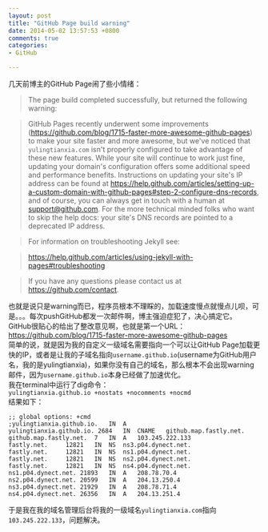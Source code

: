 ```yaml
---
layout: post
title: "GitHub Page build warning"
date: 2014-05-02 13:57:53 +0800
comments: true
categories: 
- GitHub

---
```

几天前博主的GitHub Page闹了些小情绪：  
<!--more-->  
>The page build completed successfully, but returned the following warning:

>GitHub Pages recently underwent some improvements (https://github.com/blog/1715-faster-more-awesome-github-pages) to make your site faster and more awesome, but we've noticed that `yulingtianxia.com` isn't properly configured to take advantage of these new features. While your site will continue to work just fine, updating your domain's configuration offers some additional speed and performance benefits. Instructions on updating your site's IP address can be found at https://help.github.com/articles/setting-up-a-custom-domain-with-github-pages#step-2-configure-dns-records, and of course, you can always get in touch with a human at support@github.com. For the more technical minded folks who want to skip the help docs: your site's DNS records are pointed to a deprecated IP address.   

>For information on troubleshooting Jekyll see:  

>https://help.github.com/articles/using-jekyll-with-pages#troubleshooting  

>If you have any questions please contact us at https://github.com/contact.  

也就是说只是warning而已，程序员根本不理睬的，加载速度慢点就慢点儿呗，可是。。。每次pushGitHub都发一次邮件啊，博主强迫症犯了，决心搞定它。  
GitHub很贴心的给出了整改意见啊，也就是第一个URL：https://github.com/blog/1715-faster-more-awesome-github-pages  
简单的说，就是因为我的自定义一级域名需要指向一个可以让GitHub Page加载更快的IP，或者是让我的子域名指向`username.github.io`(username为GitHub用户名，我的是yulingtianxia)，如果你没有自己的域名，那么根本不会出现warning邮件，因为`username.github.io`本身已经做了加速优化。  
我在terminal中运行了dig命令：  
`yulingtianxia.github.io +nostats +nocomments +nocmd`  
结果如下：  
``` 
;; global options: +cmd
;yulingtianxia.github.io.	IN	A
yulingtianxia.github.io. 2684	IN	CNAME	github.map.fastly.net.
github.map.fastly.net.	7	IN	A	103.245.222.133
fastly.net.		12821	IN	NS	ns3.p04.dynect.net.
fastly.net.		12821	IN	NS	ns1.p04.dynect.net.
fastly.net.		12821	IN	NS	ns2.p04.dynect.net.
fastly.net.		12821	IN	NS	ns4.p04.dynect.net.
ns1.p04.dynect.net.	21893	IN	A	208.78.70.4
ns2.p04.dynect.net.	20599	IN	A	204.13.250.4
ns3.p04.dynect.net.	21929	IN	A	208.78.71.4
ns4.p04.dynect.net.	26356	IN	A	204.13.251.4
``` 
于是我在我的域名管理后台将我的一级域名`yulingtianxia.com`指向`103.245.222.133`，问题解决。